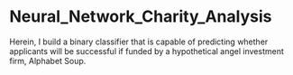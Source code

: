 # Neural_Network_Charity_Analysis
Herein, I build a binary classifier that is capable of predicting whether applicants will be successful if funded by a hypothetical angel investment firm, Alphabet Soup.
